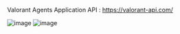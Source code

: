 Valorant Agents Application
API : https://valorant-api.com/

![image](https://github.com/FrhnSpwli/ValorantKuy/assets/96256195/9a32cc47-9331-4f85-b57e-c55d72169382)
![image](https://github.com/FrhnSpwli/ValorantKuy/assets/96256195/b90f3d5a-64a2-4691-b941-e8f1e065d4af)
